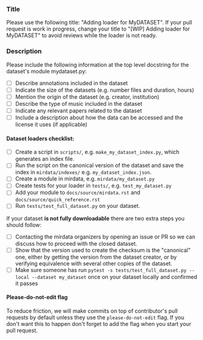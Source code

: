 ### Title

 Please use the following title: "Adding loader for MyDATASET". If your pull request is work in progress, change your title to "[WIP] Adding loader for MyDATASET" to avoid reviews while the loader is not ready.

### Description

Please include the following information at the top level docstring for the dataset's module mydataset.py:

- [ ] Describe annotations included in the dataset
- [ ] Indicate the size of the datasets (e.g. number files and duration, hours)
- [ ] Mention the origin of the dataset (e.g. creator, institution)
- [ ] Describe the type of music included in the dataset
- [ ] Indicate any relevant papers related to the dataset
- [ ] Include a description about how the data can be accessed and the license it uses (if applicable)

#### Dataset loaders checklist:

- [ ] Create a script in `scripts/`, e.g. `make_my_dataset_index.py`, which generates an index file.
- [ ] Run the script on the canonical version of the dataset and save the index in `mirdata/indexes/` e.g. `my_dataset_index.json`.
- [ ] Create a module in mirdata, e.g. `mirdata/my_dataset.py`
- [ ] Create tests for your loader in `tests/`, e.g. `test_my_dataset.py`
- [ ] Add your module to `docs/source/mirdata.rst` and `docs/source/quick_reference.rst`
- [ ] Run `tests/test_full_dataset.py` on your dataset.

If your dataset **is not fully downloadable** there are two extra steps you should follow:
- [ ] Contacting the mirdata organizers by opening an issue or PR so we can discuss how to proceed with the closed dataset.
- [ ] Show that the version used to create the checksum is the "canonical" one, either by getting the version from the dataset creator, or by verifying equivalence with several other copies of the dataset.
- [ ] Make sure someone has run `pytest -s tests/test_full_dataset.py --local --dataset my_dataset` once on your dataset locally and confirmed it passes

#### Please-do-not-edit flag
To reduce friction, we will make commits on top of contributor's pull requests by default unless they use the `please-do-not-edit` flag. If you don't want this to happen don't forget to add the flag when you start your pull request.
